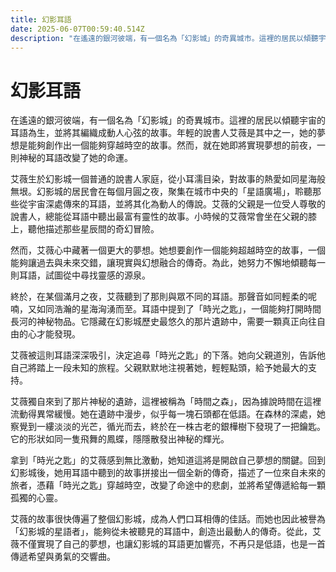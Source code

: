 ```yaml
---
title: 幻影耳語
date: 2025-06-07T00:59:40.514Z
description: "在遙遠的銀河彼端，有一個名為「幻影城」的奇異城市。這裡的居民以傾聽宇宙的耳語為生，並將其編織成動人心弦的故事。年輕的說書人艾薇是其中之一，她的夢想是能夠創作出一個能夠穿越時空的故事。然而，就在她即將實現夢想的前夜，一則神秘的耳語改變了她的命運。"
---
```


# 幻影耳語

在遙遠的銀河彼端，有一個名為「幻影城」的奇異城市。這裡的居民以傾聽宇宙的耳語為生，並將其編織成動人心弦的故事。年輕的說書人艾薇是其中之一，她的夢想是能夠創作出一個能夠穿越時空的故事。然而，就在她即將實現夢想的前夜，一則神秘的耳語改變了她的命運。

艾薇生於幻影城一個普通的說書人家庭，從小耳濡目染，對故事的熱愛如同星海般無垠。幻影城的居民會在每個月圓之夜，聚集在城市中央的「星語廣場」，聆聽那些從宇宙深處傳來的耳語，並將其化為動人的傳說。艾薇的父親是一位受人尊敬的說書人，總能從耳語中聽出最富有靈性的故事。小時候的艾薇常會坐在父親的膝上，聽他描述那些星辰間的奇幻冒險。

然而，艾薇心中藏著一個更大的夢想。她想要創作一個能夠超越時空的故事，一個能夠讓過去與未來交錯，讓現實與幻想融合的傳奇。為此，她努力不懈地傾聽每一則耳語，試圖從中尋找靈感的源泉。

終於，在某個滿月之夜，艾薇聽到了那則與眾不同的耳語。那聲音如同輕柔的呢喃，又如同浩瀚的星海洶湧而至。耳語中提到了「時光之匙」，一個能夠打開時間長河的神秘物品。它隱藏在幻影城歷史最悠久的那片遺跡中，需要一顆真正向往自由的心才能發現。

艾薇被這則耳語深深吸引，決定追尋「時光之匙」的下落。她向父親道別，告訴他自己將踏上一段未知的旅程。父親默默地注視著她，輕輕點頭，給予她最大的支持。

艾薇獨自來到了那片神秘的遺跡，這裡被稱為「時間之森」，因為據說時間在這裡流動得異常緩慢。她在遺跡中漫步，似乎每一塊石頭都在低語。在森林的深處，她察覺到一縷淡淡的光芒，循光而去，終於在一株古老的銀樺樹下發現了一把鑰匙。它的形狀如同一隻飛舞的鳳蝶，隱隱散發出神秘的輝光。

拿到「時光之匙」的艾薇感到無比激動，她知道這將是開啟自己夢想的關鍵。回到幻影城後，她用耳語中聽到的故事拼接出一個全新的傳奇，描述了一位來自未來的旅者，憑藉「時光之匙」穿越時空，改變了命途中的悲劇，並將希望傳遞給每一顆孤獨的心靈。

艾薇的故事很快傳遍了整個幻影城，成為人們口耳相傳的佳話。而她也因此被譽為「幻影城的星語者」，能夠從未被聽見的耳語中，創造出最動人的傳奇。從此，艾薇不僅實現了自己的夢想，也讓幻影城的耳語更加響亮，不再只是低語，也是一首傳遞希望與勇氣的交響曲。
